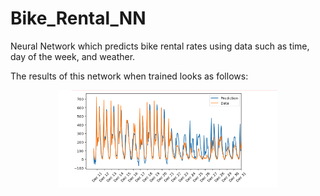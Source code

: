# Bike_Rental_NN
Neural Network which predicts bike rental rates using data such as time, day of the week, and weather. 


The results of this network when trained looks as follows:

<p align="center">
  <img src="/Screen Shot 2018-04-25 at 11.16.52 AM.png" width="350"/>
</p>
